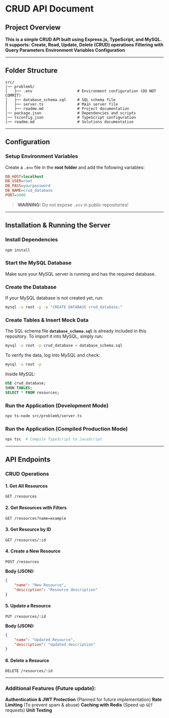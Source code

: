# CRUD API Document

## Project Overview

**This is a simple CRUD API built using Express.js, TypeScript, and MySQL. It supports:**
**Create, Read, Update, Delete (CRUD) operations**
**Filtering with Query Parameters**
**Environment Variables Configuration**

---

## Folder Structure

```
src/
│── problem5/
│   ├── .env                    # Environment configuration (DO NOT COMMIT)
│   ├── database_schema.sql     # SQL schema file
│   ├── server.ts               # Main server file
│   ├── readme.md               # Project documentation
│── package.json                # Dependencies and scripts
│── tsconfig.json               # TypeScript configuration
│── readme.md                   # Solutions documentation
```

---

## Configuration

### **Setup Environment Variables**

Create a `.env` file in the **root folder** and add the following variables:

```ini
DB_HOST=localhost
DB_USER=root
DB_PASS=yourpassword
DB_NAME=crud_database
PORT=3000
```

> **WARNING:** Do not expose `.env` in public repositories!

---

## Installation & Running the Server

### **Install Dependencies**

```sh
npm install
```

### **Start the MySQL Database**

Make sure your MySQL server is running and has the required database.

### **Create the Database**
If your MySQL database is not created yet, run:
```sh
mysql -u root -p -e "CREATE DATABASE crud_database;"
```

### **Create Tables & Insert Mock Data**
The SQL schema file **`database_schema.sql`** is already included in this repository.
To import it into MySQL, simply run:
```sh
mysql -u root -p crud_database < database_schema.sql
```

To verify the data, log into MySQL and check:
```sh
mysql -u root -p
```

Inside MySQL:
```sql
USE crud_database;
SHOW TABLES;
SELECT * FROM resources;
```

### **Run the Application (Development Mode)**

```sh
npx ts-node src/problem5/server.ts
```

### **Run the Application (Compiled Production Mode)**

```sh
npx tsc  # Compile TypeScript to JavaScript
```

---

## API Endpoints

### **CRUD Operations**

#### 1. Get All Resources

```http
GET /resources
```

#### 2. Get Resources with Filters

```http
GET /resources?name=example
```

#### 3. Get Resource by ID

```http
GET /resources/:id
```

#### 4. Create a New Resource

```http
POST /resources
```

**Body (JSON):**

```json
{
    "name": "New Resource",
    "description": "Resource description"
}
```

#### 5. Update a Resource

```http
PUT /resources/:id
```

**Body (JSON):**

```json
{
    "name": "Updated Resource",
    "description": "Updated description"
}
```

#### 6. Delete a Resource

```http
DELETE /resources/:id
```

---

### Additional Features (Future update):

**Authentication & JWT Protection** (Planned for future implementation)
**Rate Limiting** (To prevent spam & abuse)
**Caching with Redis** (Speed up `GET` requests)
**Unit Testing**
